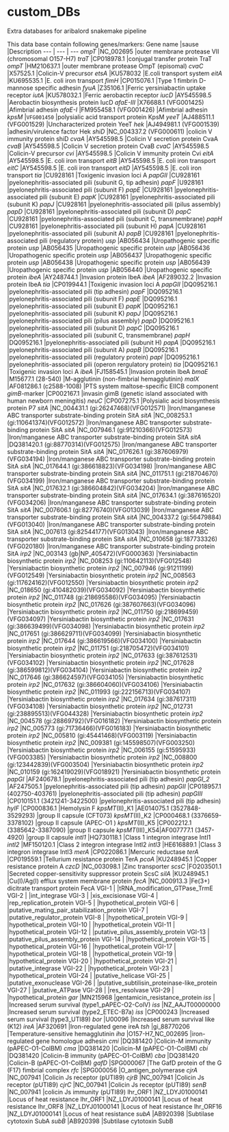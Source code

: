 # custom_DBs
Extra databases for aribalord snakemake pipeline

This data base contain following genes/markers:
Gene name 		|sause									|Description
--- 			| --- 									| --- 
*ompT*			|NC_002695								|outer membrane protease VII (chromosomal O157-H7)
*traT*			|CP018978.1								|conjugal transfer protein TraT
*ompT*			|HM210637.1								|outer membrane protease OmpT (episomal)
*cvaC*			|X57525.1								|Colicin-V precursor
*etsA*			|KU578032								|E.coli transport system
*eitA*			|KU695535.1								|E. coli iron transport
*fimH*			|CP015076.1								|Type 1 fimbrin D-mannose specific adhesin
*fyuA*			|Z35106.1								|Ferric yersiniabactin uptake receptor
*iutA*			|KU578032.1								|Ferric aerobactin receptor 
*iucD*			|AY545598.5								|Aerobactin biosynthesis protein IucD
*afaE-III*		|X76688.1 (VFG001425)					|Afimbrial adhesin
*afaE-I*		|FM955458.1 (VFG001426)					|Afimbrial adhesin
*kpsM*			|`VFG001450`							|polysialic acid transport protein KpsM
*yeeT*			|AJ488511.1 (VFG001529)					|Uncharacterized protein YeeT
*hek*			|AJ494981.1 (VFG001539)					|adhesin/virulence factor Hek
*shiD*			|NC_004337.2 (VFG000611)				|colicin V immunity protein shiD
*cvaA*			|AY545598.5								|Colicin V secretion protein CvaA
*cvaB*			|AY545598.5								|Colicin V secretion protein CvaB
*cvaC*			|AY545598.5								|Colicin-V precursor
*cvi*			|AY545598.5								|Colicin V immunity protein Cvi 
*eitA*			|AY545598.5								|E. coli iron transport
*eitB*			|AY545598.5								|E. coli iron transport
*eitC*			|AY545598.5								|E. coli iron transport
*eitD*			|AY545598.5								|E. coli iron transport
*tia*			|CU928161								|Toxigenic invasion loci A
*papGII*		|CU928161								|pyelonephritis-associated pili (subunit G, tip adhesin)
*papF*			|U928161								|pyelonephritis-associated pili (subunit F)
*papE*			|CU928161								|pyelonephritis-associated pili (subunit E)
*papK*			|CU928161								|pyelonephritis-associated pili (subunit K)
*papJ*			|CU928161								|pyelonephritis-associated pili (pilus assembly)
*papD*			|CU928161								|pyelonephritis-associated pili (subunit D)
*papC*			|CU928161								|pyelonephritis-associated pili (subunit C, transmembrane)
*papH*			|CU928161								|pyelonephritis-associated pili (subunit H)
*papA*			|CU928161								|pyelonephritis-associated pili (subunit A)
*papB*			|CU928161								|pyelonephritis-associated pili (regulatory protein)
*usp*			|AB056434								|Uropathogenic specific protein
*usp*			|AB056435								|Uropathogenic specific protein
*usp*			|AB056436								|Uropathogenic specific protein
*usp*			|AB056437								|Uropathogenic specific protein
*usp*			|AB056438								|Uropathogenic specific protein
*usp*			|AB056439								|Uropathogenic specific protein
*usp*			|AB056440								|Uropathogenic specific protein
*ibeA*			|AY248744.1								|Invasion protein IbeA
*ibeA*			|AF289032.2								|Invasion protein IbeA
*tia* 			|CP019944.1								|Toxigenic invasion loci A
*papGII*		|DQ095216.1								|pyelonephritis-associated pili (tip adhesin)
*papF*			|DQ095216.1								|pyelonephritis-associated pili (subunit F)
*papE*			|DQ095216.1								|pyelonephritis-associated pili (subunit E)
*papK*			|DQ095216.1								|pyelonephritis-associated pili (subunit K)
*papJ*			|DQ095216.1								|pyelonephritis-associated pili (pilus assembly)
*papD*			|DQ095216.1								|pyelonephritis-associated pili (subunit D)
*papC*			|DQ095216.1								|pyelonephritis-associated pili (subunit C, transmembrane)
*papH*			|DQ095216.1								|pyelonephritis-associated pili (subunit H)
*papA*			|DQ095216.1								|pyelonephritis-associated pili (subunit A)
*papB*			|DQ095216.1								|pyelonephritis-associated pili (regulatory protein)
*papI*			|DQ095216.1								|pyelonephritis-associated pili (operon rergulatory protein)
*tia*			|DQ095216.1								|Toxigenic invasion loci A
*ibeA*			|FJ158545.1								|Invasion protein IbeA
*bmaE*			|M15677.1 (28-540)						|M-agglutinin (non-fimbrial hemagglutinin)
*malX* 			|AF081286.1 (c2588-1008)				|PTS system maltose-specific EIICB component
*gimB*-marker 	|CP002167.1								|invasin gimB (genetic island associated with human newborn meningitis)
*neuC*			|CP007275.1								|Polysialic acid biosynthesis protein P7
*sitA*			|NC_004431.1 (gi:26247468)(VFG012571)	|Iron/manganese ABC transporter substrate-binding protein SitA
*sitA*			|NC_008253.1 (gi:110641374)(VFG012572)	|Iron/manganese ABC transporter substrate-binding protein SitA
*sitA*			|NC_007946.1 (gi:91210366)(VFG012573)	|Iron/manganese ABC transporter substrate-binding protein SitA
*sitA*			|DQ381420.1 (gi:88770314)(VFG012575)	|Iron/manganese ABC transporter substrate-binding protein SitA
*sitA*			|NC_017626.1 (gi:387606979)(VFG034194)	|Iron/manganese ABC transporter substrate-binding protein SitA
*sitA*			|NC_017644.1 (gi:386618823)(VFG034198)	|Iron/manganese ABC transporter substrate-binding protein SitA
*sitA*			|NC_011751.1 (gi:218704670)(VFG034199)	|Iron/manganese ABC transporter substrate-binding protein SitA
*sitA*			|NC_017632.1 (gi:386604842)(VFG034204)	|Iron/manganese ABC transporter substrate-binding protein SitA
*sitA*			|NC_017634.1 (gi:387616520)(VFG034206)	|Iron/manganese ABC transporter substrate-binding protein SitA
*sitA*			|NC_007606.1 (gi:82776740)(VFG013039)	|Iron/manganese ABC transporter substrate-binding protein SitA
*sitA*			|NC_004337.2 (gi:56479884)(VFG013040)	|Iron/manganese ABC transporter substrate-binding protein SitA
*sitA*			|NC_007613 (gi:82544177)(VFG013043)		|Iron/manganese ABC transporter substrate-binding protein SitA
*sitA*			|NC_010658 (gi:187733326)(VFG020180)	|Iron/manganese ABC transporter substrate-binding protein SitA
*irp2*			|NC_003143 (gb|NP_405472)(VFG000363)	|Yersiniabactin biosynthetic protein
*irp2*			|NC_008253 (gi:110642113)(VFG012548)	|Yersiniabactin biosynthetic protein
*irp2*			|NC_007946 (gi:91211199)(VFG012549)		|Yersiniabactin biosynthetic protein
*irp2*			|NC_008563 (gi:117624162)(VFG012550)	|Yersiniabactin biosynthetic protein
*irp2*			|NC_018650 (gi:410482039)(VFG034092)	|Yersiniabactin biosynthetic protein
*irp2*			|NC_011748 (gi:218695586)(VFG034095)	|Yersiniabactin biosynthetic protein
*irp2*			|NC_017626 (gi:387607663)(VFG034096)	|Yersiniabactin biosynthetic protein
*irp2*			|NC_011750 (gi:218699459)(VFG034097)	|Yersiniabactin biosynthetic protein
*irp2*			|NC_017631 (gi:386639499)(VFG034098)	|Yersiniabactin biosynthetic protein
*irp2*			|NC_017651 (gi:386629711)(VFG034099)	|Yersiniabactin biosynthetic protein
*irp2*			|NC_017644 (gi:386619566)(VFG034100)	|Yersiniabactin biosynthetic protein
*irp2*			|NC_011751 (gi:218705472)(VFG034101)	|Yersiniabactin biosynthetic protein
*irp2*			|NC_017633 (gi:387612531)(VFG034102)	|Yersiniabactin biosynthetic protein
*irp2*			|NC_017628 (gi:386599812)(VFG034104)	|Yersiniabactin biosynthetic protein
*irp2*			|NC_017646 (gi:386624597)(VFG034105)	|Yersiniabactin biosynthetic protein
*irp2*			|NC_017632 (gi:386604060)(VFG034106)	|Yersiniabactin biosynthetic protein
*irp2*			|NC_011993 (gi:222156713)(VFG034107)	|Yersiniabactin biosynthetic protein
*irp2*			|NC_017634 (gi:387617311)(VFG034108)	|Yersiniabactin biosynthetic protein
*irp2*			|NC_012731 (gi:238895513)(VFG044328)	|Yersiniabactin biosynthetic protein
*irp2*			|NC_004578 (gi:28869792)(VFG016182)		|Yersiniabactin biosynthetic protein
*irp2*			|NC_005773 (gi:71736466)(VFG016183)		|Yersiniabactin biosynthetic protein
*irp2*			|NC_005810 (gi:45441468)(VFG003119)		|Yersiniabactin biosynthetic protein
*irp2*			|NC_009381 (gi:145598507)(VFG003250)	|Yersiniabactin biosynthetic protein
*irp2*			|NC_006155 (gi:51595933)(VFG003385)		|Yersiniabactin biosynthetic protein
*irp2*			|NC_008800 (gi:123442839)(VFG003504)	|Yersiniabactin biosynthetic protein
*irp2*			|NC_010159 (gi:162419029)(VFG018921)	|Yersiniabactin biosynthetic protein
*papGI* 		|AF240678.1								|pyelonephritis-associated pili (tip adhesin)
*papGI_2*		|AF247505.1								|pyelonephritis-associated pili (tip adhesin)
*papGII* 		|CP018957.1 (402750-403761)				|pyelonephritis-associated pili (tip adhesin)
*papGIII*		|CP010151.1 (3421241-3422500)			|pyelonephritis-associated pili (tip adhesin)
*hylF*			|CP000836.1								|Hemolysin F
*kpsMT*(II)_K1	|AE014075.1 (3527848-3529293)			|group II capsule (CFT073)
*kpsMT*(II)_K2	|CP000468.1 (3376659-3378102)			|group II capsule (APEC-O1 )
*kpsMT*(II)_K5	|CP002212.1 (3385642-3387090)			|group II capsule
*kpsMT*(III)_K54|AF007777.1 (3457-4920)					|group II capsule
*intI1*			|HQ730118.1								|Class 1 integron integrase IntI1
*intI2*			|MF150120.1								|Class 2 integron integrase IntI2
*intI3*			|HE616889.1								|Class 3 integron integrase IntI3
*merA*			|CP022086.1								|Mercuric reductase
*terA*			|CP019559.1								|Tellurium resistance protein TerA
*pcoA*			|KU248945.1								|Copper resistance protein A
*czcD*			|NC_003098.1							|Zinc transporter
*scsC*			|FO203501.1								|Secreted copper-sensitivity suppressor protein ScsC
*silA*			|KU248945.1								|Cu(I)/Ag(I) efflux system membrane protein
*fecA*			|NC_000913.3							|Fe(3+) dicitrate transport protein FecA
VGI-1			|										|tRNA_modification_GTPase_TrmE
VGI-2			|										|int_integrase
VGI-3			|										|xis_excisionase
VGI-4			|										|rep_replication_protein
VGI-5			|										|hypothetical_protein
VGI-6			|										|putative_mating_pair_stabilization_protein
VGI-7			|										|putative_regulator_protein
VGI-8			|										|hypothetical_protein
VGI-9			|										|hypothetical_protein
VGI-10			|										|hypothetical_protein
VGI-11			|										|hypothetical_protein
VGI-12			|										|putative_pilus_assembly_protein
VGI-13			|										|putative_pilus_assembly_protein
VGI-14			|										|hypothetical_protein
VGI-15			|										|hypothetical_protein
VGI-16			|										|hypothetical_protein
VGI-17			|										|hypothetical_protein
VGI-18			|										|hypothetical_protein
VGI-19			|										|hypothetical_protein
VGI-20			|										|hypothetical_protein
VGI-21			|										|putative_integrase	
VGI-22			|										|hypothetical_protein
VGI-23			|										|hypothetical_protein
VGI-24			|										|putative_helicase
VGI-25			|										|putative_exonuclease
VGI-26			|										|putative_subtilisin_proteinase-like_protein
VGI-27			|										|putative_ATPase
VGI-28			|										|res_resolvase
VGI-29			|										|hypothetical_protein
*gar*			|MN215968								|gentamicin_resistance_protein
*iss*			|				 						|Increased serum survival (type1_pAPEC-O2-ColV)
*iss*			|NZ_AAJT00000000						|Increased serum survival (type2_ETEC-B7a) 
*iss*			|CP000243								|Increased serum survival (type3_UTI89)
*bor*			|U00096									|Increased serum survival like (K12)
*ireA*			|AF320691								|Iron-regulated gene ireA
*tsh*			|gi_88770206							|Temperature-sensitive hemagglutinin
*iha*			|O157-H7_NC_002695						|iron-regulated gene homologue adhesin
*cmi*			|DQ381420								|Colicin-M immunity (pAPEC-O1-ColBM)
*cma*			|DQ381420								|Colicin-M (pAPEC-O1-ColBM)
*cbi*			|DQ381420								|Colicin-B immunity (pAPEC-O1-ColBM)
*cba*			|DQ381420								|Colicin-B (pAPEC-O1-ColBM)
*gafD*			|SPG000067								|The GafD protein of the G (F17) fimbrial complex
*rfc*			|SPG000056								|O_antigen_polymerase
*cjrA*			|NC_007941								|Colicin Js receptor (pUTI89)
*cjrB*			|NC_007941								|Colicin Js receptor (pUTI89)
*cjrC*			|NC_007941								|Colicin Js receptor (pUTI89)
*senB*			|NC_007941								|colicin Js immunity (pUTI89)
lhr_ORF1		|NZ_LDYJ01000141						|Locus of heat resistance
lhr_ORF1		|NZ_LDYJ01000141						|Locus of heat resistance
lhr_ORF8		|NZ_LDYJ01000141						|Locus of heat resistance
lhr_ORF16		|NZ_LDYJ01000141						|Locus of heat resistance
*subA*			|AB920398								|Subtilase cytotoxin SubA
*subB*			|AB920398								|Subtilase cytotoxin SubB

